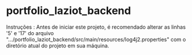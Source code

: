 # portfolio_laziot_backend

Instruções :
    Antes de iniciar este projeto, é recomendado alterar as linhas '5' e '17' do arquivo ".../portfolio_laziot_backend/src/main/resources/log4j2.properties" com o diretório atual do projeto em sua máquina.